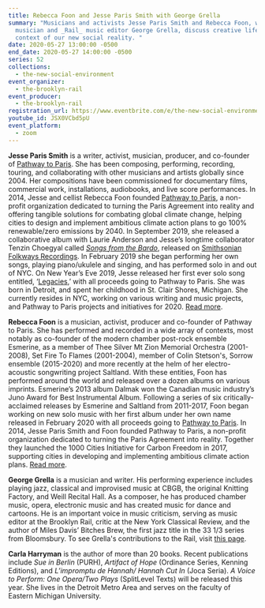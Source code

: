 ```yaml
---
title: Rebecca Foon and Jesse Paris Smith with George Grella
summary: "Musicians and activists Jesse Paris Smith and Rebecca Foon, with
  musician and _Rail_ music editor George Grella, discuss creative life in the
  context of our new social reality. "
date: 2020-05-27 13:00:00 -0500
end_date: 2020-05-27 14:00:00 -0500
series: 52
collections:
  - the-new-social-environment
event_organizer:
  - the-brooklyn-rail
event_producer:
  - the-brooklyn-rail
registration_url: https://www.eventbrite.com/e/the-new-social-environment-52-rebecca-foon-and-jesse-paris-smith-tickets-106128697792
youtube_id: JSX0VCbd5pU
event_platform:
  - zoom
---
```

**Jesse Paris Smith** is a writer, activist, musician, producer, and co-founder of [Pathway to Paris](https://pathwaytoparis.com/). She has been composing, performing, recording, touring, and collaborating with other musicians and artists globally since 2004. Her compositions have been commissioned for documentary films, commercial work, installations, audiobooks, and live score performances. In 2014, Jesse and cellist Rebecca Foon founded [Pathway to Paris](https://pathwaytoparis.com/), a non-profit organization dedicated to turning the Paris Agreement into reality and offering tangible solutions for combating global climate change, helping cities to design and implement ambitious climate action plans to go 100% renewable/zero emissions by 2040. In September 2019, she released a collaborative album with Laurie Anderson and Jesse’s longtime collaborator Tenzin Choegyal called *[Songs from the Bardo](https://songsfromthebardo.bandcamp.com/album/songs-from-the-bardo)*, released on [Smithsonian Folkways Recordings](https://folkways.si.edu/songs-from-the-bardo). In February 2019 she began performing her own songs, playing piano/ukulele and singing, and has performed solo in and out of NYC. On New Year’s Eve 2019, Jesse released her first ever solo song entitled, ‘[Legacies](https://pathwaytoparis.com/blog/jesse-paris-smith-legacies/),’ with all proceeds going to Pathway to Paris. She was born in Detroit, and spent her childhood in St. Clair Shores, Michigan. She currently resides in NYC, working on various writing and music projects, and Pathway to Paris projects and initiatives for 2020. [Read more]([http://www.jesseparissmith.com](http://www.jesseparissmith.com/)).

**Rebecca Foon** is a musician, activist, producer and co-founder of Pathway to Paris. She has performed and recorded in a wide array of contexts, most notably as co-founder of the modern chamber post-rock ensemble Esmerine, as a member of Thee Silver Mt Zion Memorial Orchestra (2001-2008), Set Fire To Flames (2001-2004), member of Colin Stetson's, Sorrow ensemble (2015-2020) and more recently at the helm of her electro-acoustic songwriting project Saltland. With these entities, Foon has performed around the world and released over a dozen albums on various imprints. Esmerine’s 2013 album Dalmak won the Canadian music industry’s Juno Award for Best Instrumental Album. Following a series of six critically-acclaimed releases by Esmerine and Saltland from 2011-2017, Foon began working on new solo music with her first album under her own name released in February 2020 with all proceeds going to [Pathway to Paris](https://pathwaytoparis.com/). In 2014, Jesse Paris Smith and Foon founded Pathway to Paris, a non-profit organization dedicated to turning the Paris Agreement into reality. Together they launched the 1000 Cities Initiative for Carbon Freedom in 2017, supporting cities in developing and implementing ambitious climate action plans. [Read more]([https://www.rebeccafoon.com](https://www.rebeccafoon.com/)).

**George Grella** is a musician and writer. His performing experience includes playing jazz, classical and improvised music at CBGB, the original Knitting Factory, and Weill Recital Hall. As a composer, he has produced chamber music, opera, electronic music and has created music for dance and cartoons. He is an important voice in music criticism, serving as music editor at the Brooklyn Rail, critic at the New York Classical Review, and the author of Miles Davis’ Bitches Brew, the first jazz title in the 33 1/3 series from Bloomsbury. To see Grella's contributions to the Rail, visit [this page](<https://brooklynrail.org/contributor/george-grella>).[](https://brooklynrail.org/contributor/george-grella)

**Carla Harryman** is the author of more than 20 books. Recent publications include *Sue in Berlin* (PURH), *Artifact of Hope* (Ordinance Series, Kenning Editions), and *L’impromptu de Hannah/ Hannah Cut In* (Joca Seria). *A Voice to Perform: One Opera/Two Plays* (SplitLevel Texts) will be released this year. She lives in the Detroit Metro Area and serves on the faculty of Eastern Michigan University.
